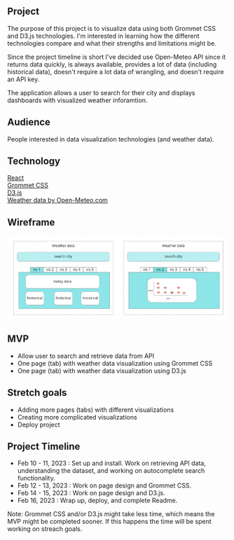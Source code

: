 ## Project
The purpose of this project is to visualize data using both Grommet CSS and D3.js technologies. I'm interested in learning how the different technologies compare and what their strengths and limitations might be.

Since the project timeline is short I've decided use Open-Meteo API since it returns data quickly, is always available, provides a lot of data (including historical data), doesn't require a lot data of wrangling, and doesn't require an API key.

The application allows a user to search for their city and displays dashboards with visualized weather inforamtion. 

## Audience
People interested in data visualization technologies (and weather data).

## Technology
<a href="https://reactjs.org/">React</a><br/>
<a href="https://v2.grommet.io/">Grommet CSS</a><br/>
<a href="https://d3js.org/">D3.js</a><br/>
<a href="https://open-meteo.com/">Weather data by Open-Meteo.com</a>

## Wireframe
<img src="project4wireframe.png" alt="project wireframe">

## MVP
- Allow user to search and retrieve data from API
- One page (tab) with weather data visualization using Grommet CSS
- One page (tab) with weather data visualization using D3.js

## Stretch goals
- Adding more pages (tabs) with different visualizations
- Creating more complicated visualizations
- Deploy project


## Project Timeline
- Feb 10 - 11, 2023 : Set up and install. Work on retrieving API data, understanding the dataset, and working on autocomplete search functionality.
- Feb 12 - 13, 2023 : Work on page design and Grommet CSS. 
- Feb 14 - 15, 2023 : Work on page design and D3.js. 
- Feb 16, 2023 : Wrap up, deploy, and complete Readme.

Note: Grommet CSS and/or D3.js might take less time, which means the MVP might be completed sooner. If this happens the time will be spent working on streach goals.